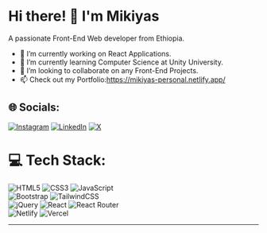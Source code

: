 # Hi there! 👋 I'm Mikiyas
A passionate Front-End Web developer from Ethiopia.

- 🔭 I’m currently working on React Applications.<br/>
- 🌱 I’m currently learning Computer Science at Unity University.<br/>
- 👯 I’m looking to collaborate on any Front-End Projects.<br/>
- 📫 Check out my Portfolio:https://mikiyas-personal.netlify.app/ <br/>

## 🌐 Socials:
[![Instagram]([https://img.shields.io/badge/Instagram-%23E4405F.svg?logo=Instagram&logoColor=white)](https://instagram.com/https://www.instagram.com/miko_walker10?igsh=cnMyMDI3bXV2OXY0](https://www.instagram.com/miko_walker10?igsh=cnMyMDI3bXV2OXY0)) [![LinkedIn](https://img.shields.io/badge/LinkedIn-%230077B5.svg?logo=linkedin&logoColor=white)](https://linkedin.com/in/https://www.linkedin.com/in/mikiyas-nigatu-63ba282b5/overlay/about-this-profile/?lipi=urn%3Ali%3Apage%3Ad_flagship3_profile_view_base%3BMxJBomLfSDCV0HTFouGlKA%3D%3D) [![X](https://img.shields.io/badge/X-black.svg?logo=X&logoColor=white)](https://x.com/https://x.com/mikermount19?t=skogdJ7XpDGOSTMUTb_6ig&s=09) 

# 💻 Tech Stack:
![HTML5](https://img.shields.io/badge/html5-%23E34F26.svg?style=for-the-badge&logo=html5&logoColor=white) 
![CSS3](https://img.shields.io/badge/css3-%231572B6.svg?style=for-the-badge&logo=css3&logoColor=white)
![JavaScript](https://img.shields.io/badge/javascript-%23323330.svg?style=for-the-badge&logo=javascript&logoColor=%23F7DF1E) <br/>
![Bootstrap](https://img.shields.io/badge/bootstrap-%238511FA.svg?style=for-the-badge&logo=bootstrap&logoColor=white) 
![TailwindCSS](https://img.shields.io/badge/tailwindcss-%2338B2AC.svg?style=for-the-badge&logo=tailwind-css&logoColor=white) <br/>
![jQuery](https://img.shields.io/badge/jquery-%230769AD.svg?style=for-the-badge&logo=jquery&logoColor=white) 
![React](https://img.shields.io/badge/react-%2320232a.svg?style=for-the-badge&logo=react&logoColor=%2361DAFB)
![React Router](https://img.shields.io/badge/React_Router-CA4245?style=for-the-badge&logo=react-router&logoColor=white) <br/>
![Netlify](https://img.shields.io/badge/netlify-%23000000.svg?style=for-the-badge&logo=netlify&logoColor=#00C7B7) 
![Vercel](https://img.shields.io/badge/vercel-%23000000.svg?style=for-the-badge&logo=vercel&logoColor=white)

---
